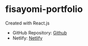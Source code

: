 # fisayomi-portfolio

Created with React.js


- GitHub Repository: [Github](https://github.com/OlaleyeFisayo/fisayomi-portfolio)
- Netlify: [Netlify](https://bejewelled-salamander-205972.netlify.app/)
